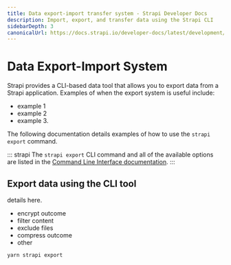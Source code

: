 ```yaml
---
title: Data export-import transfer system - Strapi Developer Docs
description: Import, export, and transfer data using the Strapi CLI
sidebarDepth: 3
canonicalUrl: https://docs.strapi.io/developer-docs/latest/development/export-import.html
---
```


<!-- more details including the file structure of exp data on this page-->
# Data Export-Import System <BetaBadge />

Strapi provides a CLI-based data tool that allows you to export data from a Strapi application. Examples of when the export system is useful include:

- example 1
- example 2
- example 3.

The following documentation details examples of how to use the `strapi export` command.

::: strapi
The `strapi export` CLI command and all of the available options are listed in the [Command Line Interface documentation](/developer-docs/latest/developer-resources/cli/CLI#strapi-export.md).
:::

## Export data using the CLI tool

details here.

- encrypt outcome
- filter content
- exclude files
- compress outcome
- other

`yarn strapi export`

<!-- ## Import data using the CLI tool

details here.

- decrypt outcome
- decompress outcome,
- other
 -->



<!--## Transfer between environments **new page**

## Activate or deactivate maintenance mode -->

